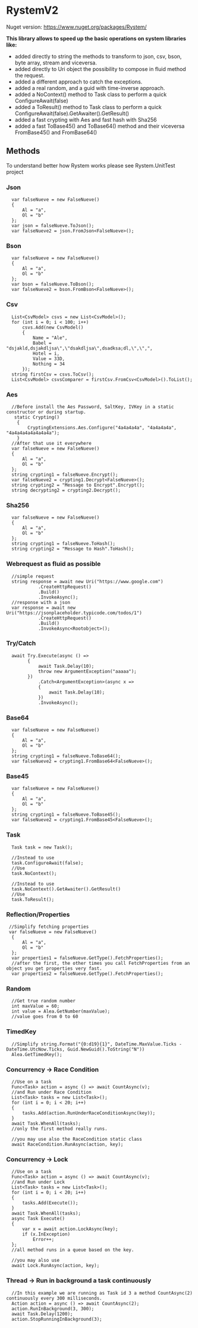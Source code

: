 # RystemV2

Nuget version: https://www.nuget.org/packages/Rystem/

**This library allows to speed up the basic operations on system libraries like:**
- added directly to string the methods to transform to json, csv, bson, byte array, stream and viceversa.
- added directly to Uri object the possibility to compose in fluid method the request.
- added a different approach to catch the exceptions.
- added a real random, and a guid with time-inverse approach.
- added a NoContext() method to Task class to perform a quick ConfigureAwait(false)
- added a ToResult() method to Task class to perform a quick ConfigureAwait(false).GetAwaiter().GetResult()
- added a fast crypting with Aes and fast hash with Sha256
- added a fast ToBase45() and ToBase64() method and their viceversa FromBase45() and FromBase64()

## Methods
To understand better how Rystem works please see Rystem.UnitTest project

### Json
      var falseNueve = new FalseNueve()
      {
          Al = "a",
          Ol = "b"
      };
      var json = falseNueve.ToJson();
      var falseNueve2 = json.FromJson<FalseNueve>();
 
### Bson
      var falseNueve = new FalseNueve()
      {
          Al = "a",
          Ol = "b"
      };
      var bson = falseNueve.ToBson();
      var falseNueve2 = bson.FromBson<FalseNueve>();
      
### Csv
      List<CsvModel> csvs = new List<CsvModel>();
      for (int i = 0; i < 100; i++)
          csvs.Add(new CsvModel()
          {
              Name = "Ale",
              Babel = "dsjakld,dsjakdljsa\",\"dsakdljsa\",dsadksa;dl,\",\",",
              Hotel = i,
              Value = 33D,
              Nothing = 34
          });
      string firstCsv = csvs.ToCsv();
      List<CsvModel> csvsComparer = firstCsv.FromCsv<CsvModel>().ToList();

### Aes
      //Before install the Aes Password, SaltKey, IVKey in a static constructor or during startup.
       static Crypting()
        {
            CryptingExtensions.Aes.Configure("4a4a4a4a", "4a4a4a4a", "4a4a4a4a4a4a4a4a");
        }
      //After that use it everywhere
      var falseNueve = new FalseNueve()
      {
          Al = "a",
          Ol = "b"
      };
      string crypting1 = falseNueve.Encrypt();
      var falseNueve2 = crypting1.Decrypt<FalseNueve>();
      string crypting2 = "Message to Encrypt".Encrypt();
      string decrypting2 = crypting2.Decrypt();
      
 ### Sha256
      var falseNueve = new FalseNueve()
      {
          Al = "a",
          Ol = "b"
      };
      string crypting1 = falseNueve.ToHash();
      string crypting2 = "Message to Hash".ToHash();
      
 ### Webrequest as fluid as possible
      //simple request
      string response = await new Uri("https://www.google.com")
                .CreateHttpRequest()
                .Build()
                .InvokeAsync();
      //response with a json
      var response = await new Uri("https://jsonplaceholder.typicode.com/todos/1")
                .CreateHttpRequest()
                .Build()
                .InvokeAsync<Rootobject>();
                
 ### Try/Catch
      await Try.Execute(async () =>
            {
                await Task.Delay(10);
                throw new ArgumentException("aaaaa");
            })
                .Catch<ArgumentException>(async x =>
                {
                    await Task.Delay(10);
                })
                .InvokeAsync();
                
### Base64
      var falseNueve = new FalseNueve()
      {
          Al = "a",
          Ol = "b"
      };
      string crypting1 = falseNueve.ToBase64();
      var falseNueve2 = crypting1.FromBase64<FalseNueve>();
      
### Base45
      var falseNueve = new FalseNueve()
      {
          Al = "a",
          Ol = "b"
      };
      string crypting1 = falseNueve.ToBase45();
      var falseNueve2 = crypting1.FromBase45<FalseNueve>();
      
### Task
      Task task = new Task();
      
      //Instead to use
      task.ConfigureAwait(false);
      //Use
      task.NoContext();
      
      //Instead to use
      task.NoContext().GetAwaiter().GetResult()
      //Use
      task.ToResult();
      
### Reflection/Properties
     //Simplify fetching properties
     var falseNueve = new FalseNueve()
      {
          Al = "a",
          Ol = "b"
      };
      var properties1 = falseNueve.GetType().FetchProperties();
      //after the first, the other times you call FetchProperties from an object you get properties very fast.
      var properties2 = falseNueve.GetType().FetchProperties();
     
### Random
      //Get true random number
      int maxValue = 60;
      int value = Alea.GetNumber(maxValue);
      //value goes from 0 to 60
      
### TimedKey
      //Simplify string.Format("{0:d19}{1}", DateTime.MaxValue.Ticks - DateTime.UtcNow.Ticks, Guid.NewGuid().ToString("N"))
      Alea.GetTimedKey();
      
### Concurrency -> Race Condition
      //Use on a task
      Func<Task> action = async () => await CountAsync(v);
      //and Run under Race Condition
      List<Task> tasks = new List<Task>();
      for (int i = 0; i < 20; i++)
      {
          tasks.Add(action.RunUnderRaceConditionAsync(key));
      }
      await Task.WhenAll(tasks);
      //only the first method really runs.
      
      //you may use also the RaceCondition static class
      await RaceCondition.RunAsync(action, key);
      
### Concurrency -> Lock
      //Use on a task
      Func<Task> action = async () => await CountAsync(v);
      //and Run under Lock
      List<Task> tasks = new List<Task>();
      for (int i = 0; i < 20; i++)
      {
          tasks.Add(Execute());
      }
      await Task.WhenAll(tasks);
      async Task Execute()
      {
          var x = await action.LockAsync(key);
          if (x.InException)
              Error++;
      };
      //all method runs in a queue based on the key.
      
      //you may also use
      await Lock.RunAsync(action, key);
      
### Thread -> Run in background a task continuously
      //In this example we are running as Task id 3 a method CountAsync(2) continuously every 300 milliseconds.
      Action action = async () => await CountAsync(2);
      action.RunInBackground(3, 300);
      await Task.Delay(1200);
      action.StopRunningInBackground(3);
